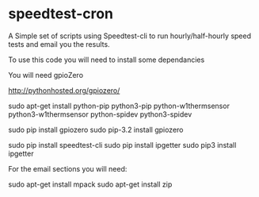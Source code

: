 # speedtest-cron
A Simple set of scripts using Speedtest-cli to run hourly/half-hourly speed tests and email you the results.

To use this code you will need to install some dependancies

You will need gpioZero

http://pythonhosted.org/gpiozero/

sudo apt-get install python-pip python3-pip python-w1thermsensor python3-w1thermsensor python-spidev python3-spidev

sudo pip install gpiozero
sudo pip-3.2 install gpiozero

sudo pip install speedtest-cli
sudo pip install ipgetter
sudo pip3 install ipgetter

For the email sections you will need:

sudo apt-get install mpack
sudo apt-get install zip
